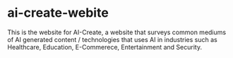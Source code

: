# ai-create-webite
This is the website for AI-Create, a website that surveys common mediums of AI generated content / technologies that uses AI in industries such as Healthcare, Education, E-Commerece, Entertainment and Security.
